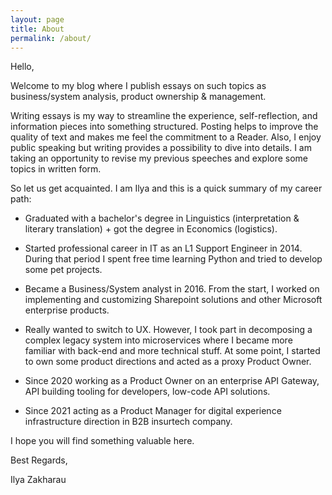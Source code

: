 ```yaml
---
layout: page
title: About
permalink: /about/
---
```

   
Hello,

Welcome to my blog where I publish essays on such topics as business/system analysis, product ownership & management.

Writing essays is my way to streamline the experience, self-reflection, and information pieces into something structured. Posting helps to improve the quality of text and makes me feel the commitment to a Reader. Also, I enjoy public speaking but writing provides a possibility to dive into details. I am taking an opportunity to revise my previous speeches and explore some topics in written form.

So let us get acquainted. I am Ilya and this is a quick summary of my career path: 

* Graduated with a bachelor's degree in Linguistics (interpretation & literary translation) + got the degree in Economics (logistics).

* Started professional career in IT as an L1 Support Engineer in 2014. During that period I spent free time learning Python and tried to develop some pet projects.

* Became a Business/System analyst in 2016. From the start, I worked on implementing and customizing Sharepoint solutions and other Microsoft enterprise products.

* Really wanted to switch to UX. However, I took part in decomposing a complex legacy system into microservices where I became more familiar with back-end and more technical stuff. At some point, I started to own some product directions and acted as a proxy Product Owner.

* Since 2020 working as a Product Owner on an enterprise API Gateway, API building tooling for developers, low-code API solutions.

* Since 2021 acting as a Product Manager for digital experience infrastructure direction in B2B insurtech company.

I hope you will find something valuable here.

Best Regards,

Ilya Zakharau
